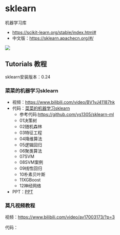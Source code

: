 # sklearn

机器学习库

* https://scikit-learn.org/stable/index.html#
* 中文版：https://sklearn.apachecn.org/#/

![](https://img-blog.csdn.net/20181013113947947?watermark/2/text/aHR0cHM6Ly9ibG9nLmNzZG4ubmV0L2Z1cWl1YWk=/font/5a6L5L2T/fontsize/400/fill/I0JBQkFCMA==/dissolve/70)

## Tutorials 教程

sklearn安装版本：0.24

### 菜菜的机器学习sklearn

* 视频：https://www.bilibili.com/video/BV1vJ41187hk
* 代码：[菜菜的机器学习sklearn](菜菜的机器学习sklearn)
  * 参考代码:https://github.com/ys1305/sklearn-ml
  * 01决策树
  * 02随机森林
  * 03特征工程
  * 04降维算法
  * 05逻辑回归
  * 06聚类算法
  * 07SVM
  * 08SVM案例
  * 09线性回归
  * 10朴素贝叶斯
  * 11XGBoost
  * 12神经网络
* PPT：[PPT](菜菜的sklearn直播课件)

### 莫凡视频教程

视频：https://www.bilibili.com/video/av17003173/?p=3

代码：
